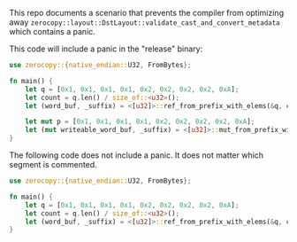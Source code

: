 This repo documents a scenario that prevents the compiler from optimizing away `zerocopy::layout::DstLayout::validate_cast_and_convert_metadata` which contains a panic.

This code will include a panic in the "release" binary:

```rust
use zerocopy::{native_endian::U32, FromBytes};

fn main() {
    let q = [0x1, 0x1, 0x1, 0x1, 0x2, 0x2, 0x2, 0x2, 0xA];
    let count = q.len() / size_of::<u32>();
    let (word_buf, _suffix) = <[u32]>::ref_from_prefix_with_elems(&q, count).unwrap();

    let mut p = [0x1, 0x1, 0x1, 0x1, 0x2, 0x2, 0x2, 0x2, 0xA];
    let (mut writeable_word_buf, _suffix) = <[u32]>::mut_from_prefix_with_elems(&mut p, count).unwrap();
}
```

The following code does not include a panic. It does not matter which segment is commented.

```rust
use zerocopy::{native_endian::U32, FromBytes};

fn main() {
    let q = [0x1, 0x1, 0x1, 0x1, 0x2, 0x2, 0x2, 0x2, 0xA];
    let count = q.len() / size_of::<u32>();
    let (word_buf, _suffix) = <[u32]>::ref_from_prefix_with_elems(&q, count).unwrap();
}
```

